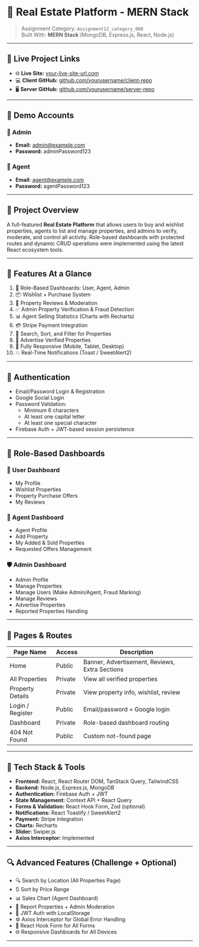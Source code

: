 # 🏡 Real Estate Platform - MERN Stack

> Assignment Category: `Assignment12_category_008`  
> Built With: **MERN Stack** (MongoDB, Express.js, React, Node.js)

---

## 🔗 Live Project Links

- 🌐 **Live Site:** [your-live-site-url.com](https://your-live-site-url.com)
- 💻 **Client GitHub:** [github.com/yourusername/client-repo](https://github.com/yourusername/client-repo)
- 🖥️ **Server GitHub:** [github.com/yourusername/server-repo](https://github.com/yourusername/server-repo)

---

## 👥 Demo Accounts

### 🔑 Admin
- **Email:** admin@example.com
- **Password:** adminPassword123

### 👔 Agent
- **Email:** agent@example.com
- **Password:** agentPassword123

---

## 🎯 Project Overview

A full-featured **Real Estate Platform** that allows users to buy and wishlist properties, agents to list and manage properties, and admins to verify, moderate, and control all activity. Role-based dashboards with protected routes and dynamic CRUD operations were implemented using the latest React ecosystem tools.

---

## 🚀 Features At a Glance

1. 🔐 Role-Based Dashboards: User, Agent, Admin  
2. 📦 Wishlist + Purchase System  
3. 📝 Property Reviews & Moderation  
4. ✅ Admin Property Verification & Fraud Detection  
5. 📊 Agent Selling Statistics (Charts with Recharts)  
6. 💳 Stripe Payment Integration  
7. 🔎 Search, Sort, and Filter for Properties  
8. 📣 Advertise Verified Properties  
9. 📱 Fully Responsive (Mobile, Tablet, Desktop)  
10. 💥 Real-Time Notifications (Toast / SweetAlert2)

---

## 🧪 Authentication

- Email/Password Login & Registration
- Google Social Login
- Password Validation:
  - Minimum 6 characters
  - At least one capital letter
  - At least one special character
- Firebase Auth + JWT-based session persistence

---

## 🔐 Role-Based Dashboards

### 👤 User Dashboard
- My Profile
- Wishlist Properties
- Property Purchase Offers
- My Reviews

### 👔 Agent Dashboard
- Agent Profile
- Add Property
- My Added & Sold Properties
- Requested Offers Management

### 🛡️ Admin Dashboard
- Admin Profile
- Manage Properties
- Manage Users (Make Admin/Agent, Fraud Marking)
- Manage Reviews
- Advertise Properties
- Reported Properties Handling

---

## 📄 Pages & Routes

| Page Name               | Access        | Description                                           |
|------------------------|---------------|-------------------------------------------------------|
| Home                   | Public        | Banner, Advertisement, Reviews, Extra Sections       |
| All Properties         | Private       | View all verified properties                          |
| Property Details       | Private       | View property info, wishlist, review                  |
| Login / Register       | Public        | Email/password + Google login                         |
| Dashboard              | Private       | Role-based dashboard routing                          |
| 404 Not Found          | Public        | Custom not-found page                                 |

---

## 🧰 Tech Stack & Tools

- **Frontend:** React, React Router DOM, TanStack Query, TailwindCSS
- **Backend:** Node.js, Express.js, MongoDB
- **Authentication:** Firebase Auth + JWT
- **State Management:** Context API + React Query
- **Forms & Validation:** React Hook Form, Zod (optional)
- **Notifications:** React Toastify / SweetAlert2
- **Payment:** Stripe Integration
- **Charts:** Recharts
- **Slider:** Swiper.js
- **Axios Interceptor:** Implemented

---

## 🔍 Advanced Features (Challenge + Optional)

- 🔍 Search by Location (All Properties Page)
- 🔃 Sort by Price Range
- 📊 Sales Chart (Agent Dashboard)
- 🚨 Report Properties + Admin Moderation
- 🧠 JWT Auth with LocalStorage
- ⚙️ Axios Interceptor for Global Error Handling
- 🔧 React Hook Form for All Forms
- 🌐 Responsive Dashboards for All Devices

---